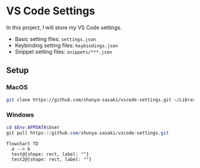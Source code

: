 # VS Code Settings

In this project, I will store my VS Code settings.

- Basic setting files: `settings.json`
- Keybinding setting files: `keybindings.json`
- Snippet setting files: `snippets/***.json`

## Setup

### MacOS

```sh
git clone https://github.com/shunya-sasaki/vscode-settings.git ~/Library/Application\ Support/Code/User
```

### Windows

```ps1
cd $Env:APPDATA\User
git pull https://github.com/shunya-sasaki/vscode-settings.git
```

```mermaid
flowchart TD
  a --> b
  test@{shape: rect, label: ""}
  test2@{shape: rect, label: ""}
```
